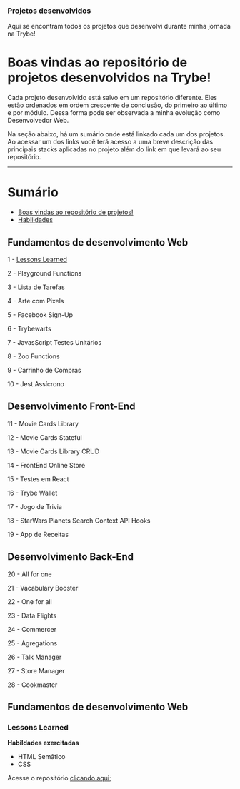 ### Projetos desenvolvidos

Aqui se encontram todos os projetos que desenvolvi durante minha jornada na Trybe!

# Boas vindas ao repositório de projetos desenvolvidos na Trybe!

Cada projeto desenvolvido está salvo em um repositório diferente. Eles estão ordenados em ordem crescente de conclusão, do primeiro ao último e por módulo. Dessa forma pode ser observada a minha evolução como Desenvolvedor Web.

Na seção abaixo, há um sumário onde está linkado cada um dos projetos. Ao acessar um dos links você terá acesso a uma breve descrição das principais stacks aplicadas no projeto além do link em que levará ao seu repositório.

---

# Sumário

- [Boas vindas ao repositório de projetos!](#Boas-vindas-ao-repositório-de-projetos-desenvolvidos-na-Trybe)
- [Habilidades](#boas)

## Fundamentos de desenvolvimento Web

1 - [Lessons Learned](#Lessons-Learned)

2 - Playground Functions

3 - Lista de Tarefas

4 - Arte com Pixels

5 - Facebook Sign-Up

6 - Trybewarts

7 - JavasScript Testes Unitários

8 - Zoo Functions

9 - Carrinho de Compras

10 - Jest Assícrono

## Desenvolvimento Front-End

11 - Movie Cards Library

12 - Movie Cards Stateful

13 - Movie Cards Library CRUD

14 - FrontEnd Online Store

15 - Testes em React

16 - Trybe Wallet

17 - Jogo de Trivia

18 - StarWars Planets Search Context API Hooks

19 - App de Receitas

## Desenvolvimento Back-End

20 - All for one

21 - Vacabulary Booster

22 - One for all

23 - Data Flights

24 - Commercer

25 - Agregations 

26 - Talk Manager

27 - Store Manager

28 - Cookmaster

## Fundamentos de desenvolvimento Web
### Lessons Learned

**Habildades exercitadas**
- HTML Semâtico
- CSS

Acesse o repositório [clicando aqui](https://github.com/AndreBarroso/sd-010-a-project-lessons-learned);



